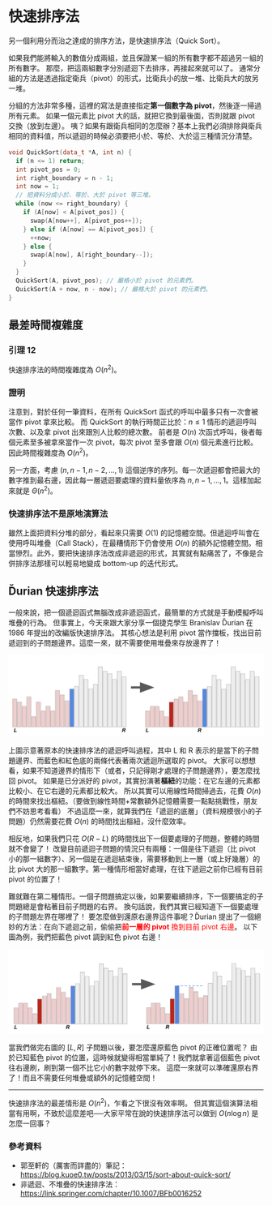 # 快速排序法

另一個利用分而治之達成的排序方法，是快速排序法（Quick Sort）。

如果我們能將輸入的數值分成兩組，並且保證某一組的所有數字都不超過另一組的所有數字。
那麼，把這兩組數字分別遞迴下去排序，再接起來就可以了。
通常分組的方法是透過指定衛兵（pivot）的形式，比衛兵小的放一堆、比衛兵大的放另一堆。

分組的方法非常多種，這裡的寫法是直接指定**第一個數字為 pivot**，然後逐一掃過所有元素。
如果一個元素比 pivot 大的話，就把它換到最後面，否則就跟 pivot 交換（放到左邊）。
咦？如果有跟衛兵相同的怎麼辦？基本上我們必須排除與衛兵相同的資料值，所以遞迴的時候必須要把小於、等於、大於這三種情況分清楚。

```cpp
void QuickSort(data_t *A, int n) {
  if (n <= 1) return;
  int pivot_pos = 0;
  int right_boundary = n - 1;
  int now = 1;
  // 把資料分成小於、等於、大於 pivot 等三堆。
  while (now <= right_boundary) {
    if (A[now] < A[pivot_pos]) {
      swap(A[now++], A[pivot_pos++]);
    } else if (A[now] == A[pivot_pos]) {
      ++now;
    } else {
      swap(A[now], A[right_boundary--]);
    }
  }
  QuickSort(A, pivot_pos); // 嚴格小於 pivot 的元素們。
  QuickSort(A + now, n - now); // 嚴格大於 pivot 的元素們。
}
```

## 最差時間複雜度

### 引理 12

快速排序法的時間複雜度為 $O(n^2)$。

### 證明

注意到，對於任何一筆資料，在所有 QuickSort 函式的呼叫中最多只有一次會被當作 pivot 拿來比較。
而 QuickSort 的執行時間正比於：$n\le 1$ 情形的遞迴呼叫次數、以及拿 pivot 出來跟別人比較的總次數。
前者是 $O(n)$ 次函式呼叫，後者每個元素至多被拿來當作一次 pivot，每次 pivot 至多會跟 $O(n)$ 個元素進行比較。
因此時間複雜度為 $O(n^2)$。

另一方面，考慮 $(n, n-1, n-2, \ldots, 1)$ 這個逆序的序列。每一次遞迴都會把最大的數字推到最右邊，因此每一層遞迴要處理的資料量依序為 $n, n-1, \ldots, 1$。這樣加起來就是 $\Theta(n^2)$。

### 快速排序法不是原地演算法

雖然上面把資料分堆的部分，看起來只需要 $O(1)$ 的記憶體空間。但遞迴呼叫會在使用呼叫堆疊（Call Stack），在最糟情形下仍會使用 $O(n)$ 的額外記憶體空間。相當慘烈。此外，要把快速排序法改成非遞迴的形式，其實就有點痛苦了，不像是合併排序法那樣可以輕易地變成 bottom-up 的迭代形式。

## Ďurian 快速排序法

一般來說，把一個遞迴函式無腦改成非遞迴函式，最簡單的方式就是手動模擬呼叫堆疊的行為。
但事實上，今天來跟大家分享一個捷克學生 Branislav Ďurian 在 1986 年提出的改編版快速排序法。
其核心想法是利用 pivot 當作擋板，找出目前遞迴到的子問題邊界。這麼一來，就不需要使用堆疊來存放邊界了！

![](./in-place-quicksort1.png)

上圖示意著原本的快速排序法的遞迴呼叫過程，其中 L 和 R 表示的是當下的子問題邊界、而藍色和紅色底的兩條代表著兩次遞迴所選取的 pivot。
大家可以想想看，如果不知道邊界的情形下（或者，只記得剛才處理的子問題邊界），要怎麼找回 pivot。
如果是已分派好的 pivot，其實扮演著**樞紐**的功能：在它左邊的元素都比較小、在它右邊的元素都比較大。
所以其實可以用線性時間掃過去，花費 $O(n)$ 的時間來找出樞紐。（要做到線性時間+常數額外記憶體需要一點點挑戰性，朋友們不妨思考看看）
不過這麼一來，就算我們在「遞迴的底層」（資料規模很小的子問題）仍然需要花費 $O(n)$ 的時間找出樞紐，沒什麼效率。

相反地，如果我們只花 $O(R-L)$ 的時間找出下一個要處理的子問題，整體的時間就不會變了！
改變目前遞迴子問題的情況只有兩種：一個是往下遞迴（比 pivot 小的那一組數字）、另一個是在遞迴結束後，需要移動到上一層（或上好幾層）的比 pivot 大的那一組數字。第一種情形相當好處理，在往下遞迴之前你已經有目前 pivot 的位置了！

難就難在第二種情形。一個子問題搞定以後，如果要繼續排序，下一個要搞定的子問題總是會粘著目前子問題的右界。
換句話說，我們其實已經知道下一個要處理的子問題左界在哪裡了！
要怎麼做到還原右邊界這件事呢？Ďurian 提出了一個絕妙的方法：在向下遞迴之前，偷偷把<font color='red'>**前一層的 pivot** 換到目前 pivot 右邊</font>。
以下圖為例，我們把藍色 pivot 調到紅色 pivot 右邊！

![](./in-place-quicksort2.png)

當我們做完右圖的 $[L, R]$ 子問題以後，要怎麼還原藍色 pivot 的正確位置呢？
由於已知藍色 pivot 的位置，這時候就變得相當單純了！我們就拿著這個藍色 pivot 往右邊刷，刷到第一個不比它小的數字就停下來。
這麼一來就可以準確還原右界了！而且不需要任何堆疊或額外的記憶體空間！

-----

快速排序法的最差情形是 $O(n^2)$，乍看之下很沒有效率啊。
但其實這個演算法相當有用啊，不致於這麼差吧──大家平常在說的快速排序法可以做到 $O(n\log n)$ 是怎麼一回事？

### 參考資料

* 郭至軒的（厲害而詳盡的）筆記：https://blog.kuoe0.tw/posts/2013/03/15/sort-about-quick-sort/
* 非遞迴、不堆疊的快速排序法：https://link.springer.com/chapter/10.1007/BFb0016252